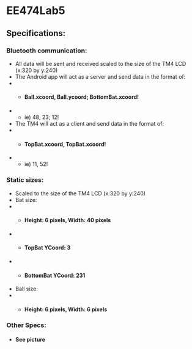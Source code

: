# EE474Lab5

## Specifications:

### Bluetooth communication:
* All data will be sent and received scaled to the size of the TM4 LCD (x:320 by y:240)
* The Android app will act as a server and send data in the format of: 
* * #### Ball.xcoord, Ball.ycoord; BottomBat.xcoord!
* * ie) 48, 23; 12!
* The TM4 will act as a client and send data in the format of:
* * #### TopBat.xcoord, TopBat.xcoord!
* * ie) 11, 52!

### Static sizes:
* Scaled to the size of the TM4 LCD (x:320 by y:240)
* Bat size:
* * #### Height: 6 pixels, Width: 40 pixels
* * #### TopBat YCoord: 3
* * #### BottomBat YCoord: 231
* Ball size:
* * #### Height: 6 pixels, Width: 6 pixels

### Other Specs:
* #### See picture